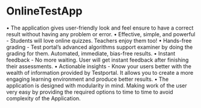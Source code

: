 # OnlineTestApp

•	The application gives user-friendly look and feel ensure to have a correct result without having any problem or error.
•	Effective, simple, and powerful - Students will love online quizzes. Teachers enjoy them too! 
•	Hands-free grading - Test portal’s advanced algorithms support examiner by doing the grading for them. Automated, immediate, bias-free results.
•	Instant feedback - No more waiting. User will get instant feedback after finishing their assessments.
•	Actionable insights - Know your users better with the wealth of information provided by Testportal. It allows you to create a more engaging learning environment and produce better results.
•	The application is designed with modularity in mind. Making work of the user very easy by providing the required options to time to time to avoid complexity of the Application. 
